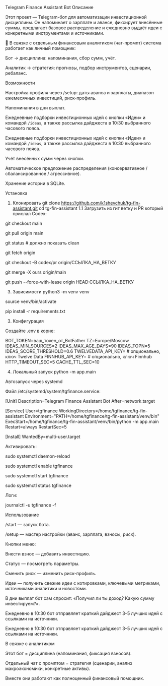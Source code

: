 Telegram Finance Assistant Bot
Описание

Этот проект — Telegram-бот для автоматизации инвестиционной дисциплины.
Он напоминает о зарплате и авансе, фиксирует внесённые суммы, предлагает базовое распределение и ежедневно выдаёт идеи с конкретными инструментами и источниками.

📌 В связке с отдельным финансовым аналитиком (чат-промпт) система работает как личный помощник:

Бот → дисциплина: напоминания, сбор сумм, учёт.

Аналитик → стратегия: прогнозы, подбор инструментов, сценарии, ребаланс.

Возможности

Настройка профиля через /setup: даты аванса и зарплаты, диапазон ежемесячных инвестиций, риск-профиль.

Напоминания в дни выплат.

Ежедневные подборки инвестиционных идей с кнопки «Идеи» и командой `/ideas`, а также рассылка дайджеста в 10:30 выбранного часового пояса.

Ежедневные подборки инвестиционных идей с кнопки «Идеи» и командой `/ideas`, а также рассылка дайджеста в 10:30 выбранного часового пояса.

Учёт внесённых сумм через кнопки.

Автоматическое предложение распределения (консервативное / сбалансированное / агрессивное).

Хранение истории в SQLite.

Установка
1. Клонировать
git clone https://github.com/k1shevchuk/tg-fin-assistant.git
cd tg-fin-assistant
1.1 Загрузить из гит ветку и PR который прислал Codex:
   
  git checkout main
  
  git pull origin main
  
  git status   # должно показать clean
  
  git fetch origin
  
  git checkout -B codex/pr origin/ССЫЛКА_НА_ВЕТКУ
  
  git merge -X ours origin/main
  
  git push --force-with-lease origin HEAD:ССЫЛКА_НА_ВЕТКУ

3. Зависимости
python3 -m venv venv

source venv/bin/activate

pip install -r requirements.txt

3. Конфигурация

Создайте .env в корне:

BOT_TOKEN=ваш_токен_от_BotFather
TZ=Europe/Moscow
IDEAS_MIN_SOURCES=2
IDEAS_MAX_AGE_DAYS=90
IDEAS_TOPN=5
IDEAS_SCORE_THRESHOLD=0.6
TWELVEDATA_API_KEY= # опционально, ключ Twelve Data
FINNHUB_API_KEY=    # опционально, ключ Finnhub
HTTP_TIMEOUT_SEC=5
CACHE_TTL_SEC=10

4. Локальный запуск
python -m app.main

Автозапуск через systemd

Файл /etc/systemd/system/tgfinance.service:

[Unit]
Description=Telegram Finance Assistant Bot
After=network.target

[Service]
User=tgfinance
WorkingDirectory=/home/tgfinance/tg-fin-assistant
Environment="PATH=/home/tgfinance/tg-fin-assistant/venv/bin"
ExecStart=/home/tgfinance/tg-fin-assistant/venv/bin/python -m app.main
Restart=always
RestartSec=5

[Install]
WantedBy=multi-user.target


Активировать:

sudo systemctl daemon-reload

sudo systemctl enable tgfinance

sudo systemctl start tgfinance

sudo systemctl status tgfinance


Логи:

journalctl -u tgfinance -f

Использование

/start — запуск бота.

/setup — мастер настройки (аванс, зарплата, взносы, риск).

Кнопки меню:

Внести взнос — добавить инвестицию.

Статус — посмотреть параметры.

Сменить риск — изменить риск-профиль.

Идеи — получить свежие идеи с котировками, ключевыми метриками, источниками аналитики и новостями.

В дни выплат бот сам спросит: «Получил ли ты доход? Какую сумму инвестируем?».

Ежедневно в 10:30 бот отправляет краткий дайджест 3–5 лучших идей с ссылками на источники.

Ежедневно в 10:30 бот отправляет краткий дайджест 3–5 лучших идей с ссылками на источники.

В связке с аналитиком

Этот бот = дисциплина (напоминания, фиксация взносов).

Отдельный чат с промптом = стратегия (сценарии, анализ макроэкономики, конкретные активы).

Вместе они работают как полноценный финансовый помощник.



